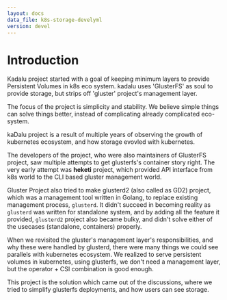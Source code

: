 ```yaml
---
layout: docs
data_file: k8s-storage-develyml
version: devel
---
```

# Introduction

Kadalu project started with a goal of keeping minimum layers to provide Persistent Volumes in k8s eco system. kadalu uses 'GlusterFS' as soul to provide storage, but strips off 'gluster' project's management layer.

The focus of the project is simplicity and stability. We believe simple things can solve things better, instead of complicating already complicated eco-system.

kaDalu project is a result of multiple years of observing the growth
of kubernetes ecosystem, and how storage evovled with kubernetes.

The developers of the project, who were also maintainers of GlusterFS
project, saw multiple attempts to get glusterfs's container story right.
The very early attempt was **heketi** project, which provided API interface
from k8s world to the CLI based gluster management world.

Gluster Project also tried to make glusterd2 (also called as GD2) project,
which was a management tool written in Golang, to replace existing management
process, `glusterd`. It didn't succeed in becoming reality as `glusterd` was
written for standalone system, and by adding all the feature it provided,
`glusterd2` project also became bulky, and didn't solve either of the
usecases (standalone, containers) properly.

When we revisited the gluster's management layer's responsibilities, and why
these were handled by glusterd, there were many things we could see parallels
with kubernetes ecosystem. We realized to serve persistent volumes in
kubernetes, using glusterfs, we don't need a management layer, but the
operator + CSI combination is good enough.

This project is the solution which came out of the discussions, where we
tried to simplify glusterfs deployments, and how users can see storage.
